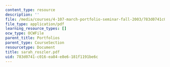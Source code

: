 ```yaml
---
content_type: resource
description: ''
file: /media/courses/4-107-march-portfolio-seminar-fall-2003/783d0741c016ea84e8e6181f1191be6c_sarah_roszler.pdf
file_type: application/pdf
learning_resource_types: []
ocw_type: OCWFile
parent_title: Portfolios
parent_type: CourseSection
resourcetype: Document
title: sarah_roszler.pdf
uid: 783d0741-c016-ea84-e8e6-181f1191be6c
---
```

